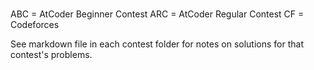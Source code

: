 #
ABC = AtCoder Beginner Contest
ARC = AtCoder Regular Contest
CF = Codeforces

See markdown file in each contest folder for notes on solutions for that contest's problems.
